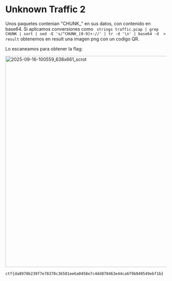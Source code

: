# Unknown Traffic 2

Unos paquetes contenian "CHUNK_" en sus datos, con contenido en base64. Si aplicamos conversiones como ` strings traffic.pcap | grep CHUNK | sort | sed -E 's/^CHUNK_[0-9]+://' | tr -d '\n' | base64 -d  > result` obtenemos en result una imagen png con un codigo QR.

Lo escaneamos para obtener la flag:

<img width="638" height="661" alt="2025-09-16-100559_638x661_scrot" src="https://github.com/user-attachments/assets/bead1359-2ca0-40e5-9699-9d6a94cb7872" />

`ctf{da8978b239f7e78370c36501ee6a0458e7c4dd870463e44ca6f9b949549ebf1b}`
